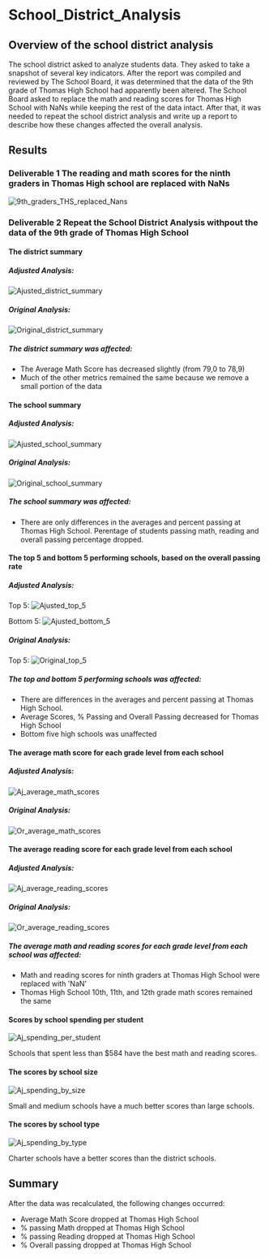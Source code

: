 # School_District_Analysis

## Overview of the school district analysis
The school district asked to analyze students data. They asked to take a snapshot of several key indicators.
After the report was compiled and reviewed by The School Board, it was determined that the data of the 9th grade of Thomas High School had apparently been altered. The School Board asked to replace the math and reading scores for Thomas High School with NaNs while keeping the rest of the data intact. 
After that, it was needed to repeat the school district analysis and write up a report to describe how these changes affected the overall analysis.

## Results

### Deliverable 1 The reading and math scores for the ninth graders in Thomas High school are replaced with NaNs 
![9th_graders_THS_replaced_Nans](images/Aj_Check_student_for_NaN.png)


### Deliverable 2 Repeat the School District Analysis withpout the data of the 9th grade of Thomas High School

#### The district summary

##### Adjusted Analysis:
![Ajusted_district_summary](images/Aj_district_summary.png)

##### Original Analysis:
![Original_district_summary](images/O_district_summary.png)

#####  The district summary was affected:
- The Average Math Score has decreased slightly (from 79,0  to 78,9)
- Much of the other metrics remained the same because we remove a small portion of the data

#### The school summary


##### Adjusted Analysis:
![Ajusted_school_summary](images/Aj_School_Summary.png)

##### Original Analysis:
![Original_school_summary](images/O_School_Summary.png)

#####  The school summary was affected:
- There are only differences in the averages and percent passing at Thomas High School. Perentage of students passing math, reading  and overall passing percentage dropped.

#### The top 5 and bottom 5 performing schools, based on the overall passing rate

##### Adjusted Analysis:
Top 5:
![Ajusted_top_5](images/Aj_top_five_schools.png)

Bottom 5:
![Ajusted_bottom_5](images/Aj_bottom_five.png)

##### Original Analysis:
Top 5:
![Original_top_5](images/O_top_five_schools_by_Overall_Passing.png)

#####  The top and bottom 5 performing schools was affected:
- There are differences in the averages and percent passing at Thomas High School.
- Average Scores, % Passing and Overall Passing decreased for Thomas High School
- Bottom five high schools was unaffected

#### The average math score for each grade level from each school

##### Adjusted Analysis:
![Aj_average_math_scores](images/Aj_math_score.png)

##### Original Analysis:
![Or_average_math_scores](images/O_math_scores_by_grade.png)

#### The average reading score for each grade level from each school

##### Adjusted Analysis:
![Aj_average_reading_scores](images/Aj_reading_score.png)

##### Original Analysis:
![Or_average_reading_scores](images/O_reading_scores_by_grade.png)

##### The average math and reading scores for each grade level from each school was affected:
- Math and reading scores for ninth graders at Thomas High School were replaced with 'NaN'
- Thomas High School 10th, 11th, and 12th grade math scores remained the same

#### Scores by school spending per student
![Aj_spending_per_student](images/Aj_spend_per_stu.png)

Schools that spent less than $584 have the best math and reading scores.

#### The scores by school size
![Aj_spending_by_size](images/Aj_Scores_school_size.png)

Small and medium schools have a much better scores than large schools.

#### The scores by school type
![Aj_spending_by_type](images/Aj_score_by_school_type.png)

Charter schools have a better scores than the district schools.

## Summary
After the data was recalculated, the following changes occurred:
- Average Math Score dropped at Thomas High School
- % passing Math dropped at Thomas High School
- % passing Reading dropped at Thomas High School
- % Overall passing dropped at Thomas High School
